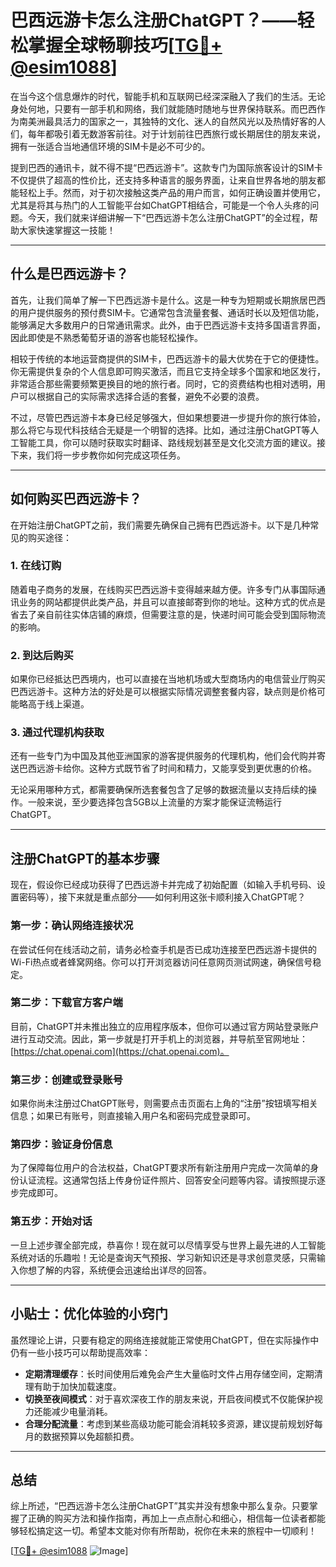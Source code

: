 # 巴西远游卡怎么注册ChatGPT？——轻松掌握全球畅聊技巧[[TG💪+ @esim1088](https://t.me/s/esim1088)]

在当今这个信息爆炸的时代，智能手机和互联网已经深深融入了我们的生活。无论身处何地，只要有一部手机和网络，我们就能随时随地与世界保持联系。而巴西作为南美洲最具活力的国家之一，其独特的文化、迷人的自然风光以及热情好客的人们，每年都吸引着无数游客前往。对于计划前往巴西旅行或长期居住的朋友来说，拥有一张适合当地通信环境的SIM卡是必不可少的。

提到巴西的通讯卡，就不得不提“巴西远游卡”。这款专门为国际旅客设计的SIM卡不仅提供了超高的性价比，还支持多种语言的服务界面，让来自世界各地的朋友都能轻松上手。然而，对于初次接触这类产品的用户而言，如何正确设置并使用它，尤其是将其与热门的人工智能平台如ChatGPT相结合，可能是一个令人头疼的问题。今天，我们就来详细讲解一下“巴西远游卡怎么注册ChatGPT”的全过程，帮助大家快速掌握这一技能！

---

## 什么是巴西远游卡？

首先，让我们简单了解一下巴西远游卡是什么。这是一种专为短期或长期旅居巴西的用户提供服务的预付费SIM卡。它通常包含流量套餐、通话时长以及短信功能，能够满足大多数用户的日常通讯需求。此外，由于巴西远游卡支持多国语言界面，因此即使是不熟悉葡萄牙语的游客也能轻松操作。

相较于传统的本地运营商提供的SIM卡，巴西远游卡的最大优势在于它的便捷性。你无需提供复杂的个人信息即可购买激活，而且它支持全球多个国家和地区发行，非常适合那些需要频繁更换目的地的旅行者。同时，它的资费结构也相对透明，用户可以根据自己的实际需求选择合适的套餐，避免不必要的浪费。

不过，尽管巴西远游卡本身已经足够强大，但如果想要进一步提升你的旅行体验，那么将它与现代科技结合无疑是一个明智的选择。比如，通过注册ChatGPT等人工智能工具，你可以随时获取实时翻译、路线规划甚至是文化交流方面的建议。接下来，我们将一步步教你如何完成这项任务。

---

## 如何购买巴西远游卡？

在开始注册ChatGPT之前，我们需要先确保自己拥有巴西远游卡。以下是几种常见的购买途径：

### 1. 在线订购
随着电子商务的发展，在线购买巴西远游卡变得越来越方便。许多专门从事国际通讯业务的网站都提供此类产品，并且可以直接邮寄到你的地址。这种方式的优点是省去了亲自前往实体店铺的麻烦，但需要注意的是，快递时间可能会受到国际物流的影响。

### 2. 到达后购买
如果你已经抵达巴西境内，也可以直接在当地机场或大型商场内的电信营业厅购买巴西远游卡。这种方法的好处是可以根据实际情况调整套餐内容，缺点则是价格可能略高于线上渠道。

### 3. 通过代理机构获取
还有一些专门为中国及其他亚洲国家的游客提供服务的代理机构，他们会代购并寄送巴西远游卡给你。这种方式既节省了时间和精力，又能享受到更优惠的价格。

无论采用哪种方式，都需要确保所选套餐包含了足够的数据流量以支持后续的操作。一般来说，至少要选择包含5GB以上流量的方案才能保证流畅运行ChatGPT。

---

## 注册ChatGPT的基本步骤

现在，假设你已经成功获得了巴西远游卡并完成了初始配置（如输入手机号码、设置密码等），接下来就是重点部分——如何利用这张卡顺利接入ChatGPT呢？

### 第一步：确认网络连接状况
在尝试任何在线活动之前，请务必检查手机是否已成功连接至巴西远游卡提供的Wi-Fi热点或者蜂窝网络。你可以打开浏览器访问任意网页测试网速，确保信号稳定。

### 第二步：下载官方客户端
目前，ChatGPT并未推出独立的应用程序版本，但你可以通过官方网站登录账户进行互动交流。因此，第一步就是打开手机上的浏览器，并导航至官网地址：[https://chat.openai.com](https://chat.openai.com)。

### 第三步：创建或登录账号
如果你尚未注册过ChatGPT账号，则需要点击页面右上角的“注册”按钮填写相关信息；如果已有账号，则直接输入用户名和密码完成登录即可。

### 第四步：验证身份信息
为了保障每位用户的合法权益，ChatGPT要求所有新注册用户完成一次简单的身份认证流程。这通常包括上传身份证件照片、回答安全问题等内容。请按照提示逐步完成即可。

### 第五步：开始对话
一旦上述步骤全部完成，恭喜你！现在就可以尽情享受与世界上最先进的人工智能系统对话的乐趣啦！无论是查询天气预报、学习新知识还是寻求创意灵感，只需输入你想了解的内容，系统便会迅速给出详尽的回答。

---

## 小贴士：优化体验的小窍门

虽然理论上讲，只要有稳定的网络连接就能正常使用ChatGPT，但在实际操作中仍有一些小技巧可以帮助提高效率：

- **定期清理缓存**：长时间使用后难免会产生大量临时文件占用存储空间，定期清理有助于加快加载速度。
- **切换至夜间模式**：对于喜欢深夜工作的朋友来说，开启夜间模式不仅能保护视力还能减少电量消耗。
- **合理分配流量**：考虑到某些高级功能可能会消耗较多资源，建议提前规划好每月的数据预算以免超额扣费。

---

## 总结

综上所述，“巴西远游卡怎么注册ChatGPT”其实并没有想象中那么复杂。只要掌握了正确的购买方法和操作指南，再加上一点点耐心和细心，相信每一位读者都能够轻松搞定这一切。希望本文能对你有所帮助，祝你在未来的旅程中一切顺利！

[[TG💪+ @esim1088](https://t.me/s/esim1088) ![Image](https://i.postimg.cc/4NQfJmqS/Snipaste-2025-05-13-00-14-12.png)]